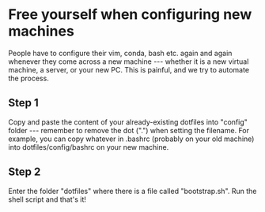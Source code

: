 # Free yourself when configuring new machines
People have to configure their vim, conda, bash etc. again and again whenever they come across a new machine --- whether it is a new virtual machine, a server, or your new PC.
This is painful, and we try to automate the process.
## Step 1
Copy and paste the content of your already-existing dotfiles into "config" folder --- remember to remove the dot (".") when setting the filename. For example, you can copy whatever in .bashrc (probably on your old machine) into dotfiles/config/bashrc on your new machine.
## Step 2
Enter the folder "dotfiles" where there is a file called "bootstrap.sh". Run the shell script and that's it!
